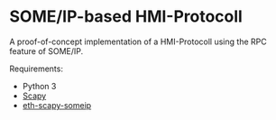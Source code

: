 # SOME/IP-based HMI-Protocoll

A proof-of-concept implementation of a HMI-Protocoll using the RPC feature of SOME/IP.

Requirements:

- Python 3
- [Scapy](https://github.com/secdev/scapy)
- [eth-scapy-someip](https://github.com/jamores/eth-scapy-someip)
